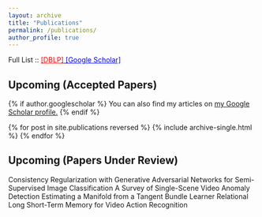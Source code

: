```yaml
---
layout: archive
title: "Publications"
permalink: /publications/
author_profile: true
---
```


Full List :: <u><a href="https://dblp.uni-trier.de/pers/v/Vatsavai:Ranga_Raju.html" style="color:red;" target="_blank">[DBLP]</a>
                <a href="https://scholar.google.com/citations?user=y-JsL4kAAAAJ&hl=en" style="color:blue;" target="_blank">[Google Scholar]</a></u>

## Upcoming (Accepted Papers)

{% if author.googlescholar %}
  You can also find my articles on <u><a href="{{author.googlescholar}}">my Google Scholar profile</a>.</u>
{% endif %}

{% for post in site.publications reversed %}
  {% include archive-single.html %}
{% endfor %}

## Upcoming (Papers Under Review)

Consistency Regularization with Generative Adversarial Networks for Semi-Supervised Image Classification
A Survey of Single-Scene Video Anomaly Detection
Estimating a Manifold from a Tangent Bundle Learner
Relational Long Short-Term Memory for Video Action Recognition
